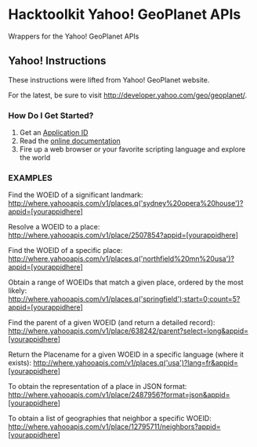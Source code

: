 Hacktoolkit Yahoo! GeoPlanet APIs
=================================

Wrappers for the Yahoo! GeoPlanet APIs

## Yahoo! Instructions
These instructions were lifted from Yahoo! GeoPlanet website.

For the latest, be sure to visit <http://developer.yahoo.com/geo/geoplanet/>.

### How Do I Get Started?
1. Get an [Application ID][yahooappid]
2. Read the [online documentation][geoplanet_docs]
3. Fire up a web browser or your favorite scripting language and explore the world

### EXAMPLES
Find the WOEID of a significant landmark:
<http://where.yahooapis.com/v1/places.q('sydney%20opera%20house')?appid=[yourappidhere]>

Resolve a WOEID to a place:
<http://where.yahooapis.com/v1/place/2507854?appid=[yourappidhere]>

Find the WOEID of a specific place:
<http://where.yahooapis.com/v1/places.q('northfield%20mn%20usa')?appid=[yourappidhere]>

Obtain a range of WOEIDs that match a given place, ordered by the most likely:
<http://where.yahooapis.com/v1/places.q('springfield');start=0;count=5?appid=[yourappidhere]>

Find the parent of a given WOEID (and return a detailed record):
<http://where.yahooapis.com/v1/place/638242/parent?select=long&appid=[yourappidhere]>

Return the Placename for a given WOEID in a specific language (where it exists):
<http://where.yahooapis.com/v1/places.q('usa')?lang=fr&appid=[yourappidhere]>

To obtain the representation of a place in JSON format:
<http://where.yahooapis.com/v1/place/2487956?format=json&appid=[yourappidhere]>

To obtain a list of geographies that neighbor a specific WOEID:
<http://where.yahooapis.com/v1/place/12795711/neighbors?appid=[yourappidhere]>

[yahooappid]: http://developer.yahoo.com/wsregapp/
[geoplanet_docs]: http://developer.yahoo.com/geo/geoplanet/guide/

